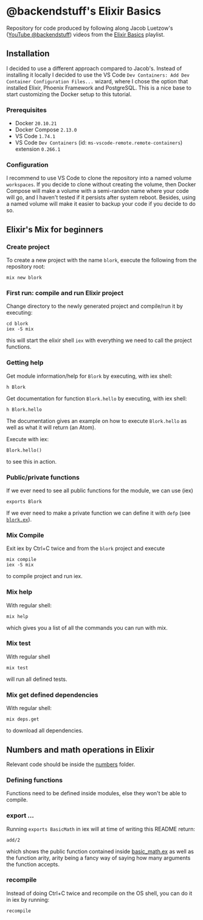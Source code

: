 # @backendstuff's Elixir Basics

Repository for code produced by following along Jacob Luetzow's ([YouTube @backendstuff](https://www.youtube.com/@backendstuff)) 
videos from the 
[Elixir Basics](https://www.youtube.com/playlist?list=PL2Rv8vpZJz4w7Sm9STyZvoY0JAKUk_JOB) playlist.

## Installation

I decided to use a different approach compared to Jacob's.
Instead of installing it locally I decided to use the VS Code
`Dev Containers: Add Dev Container Configuration Files...` wizard, where I
chose the option that installed Elixir, Phoenix Framework and PostgreSQL.
This is a nice base to start customizing the Docker setup to this tutorial.

### Prerequisites

- Docker `20.10.21`
- Docker Compose `2.13.0`
- VS Code `1.74.1`
- VS Code `Dev Containers` (id: `ms-vscode-remote.remote-containers`)
extension `0.266.1`

### Configuration

I recommend to use VS Code to clone the repository into a named volume
`workspaces`.
If you decide to clone without creating the volume, then Docker Compose will
make a volume with a semi-randon name where your code will go, and I haven't
tested if it persists after system reboot. Besides, using a named volume will
make it easier to backup your code if you decide to do so.

## Elixir's Mix for beginners

### Create project

To create a new project with the name `blork`, execute the following from the
repository root:
```
mix new blork
```

### First run: compile and run Elixir project

Change directory to the newly generated project and compile/run it by
executing:
```
cd blork
iex -S mix
```
this will start the elixir shell `iex` with everything we need to call the
project functions.

### Getting help

Get module information/help for `Blork` by executing, with iex shell:
```
h Blork
```

Get documentation for function `Blork.hello` by executing, with iex shell:
```
h Blork.hello
```
The documentation gives an example on how to execute `Blork.hello` as well as
what it will return (an Atom).

Execute with iex:
```
Blork.hello()
```
to see this in action.

### Public/private functions

If we ever need to see all public functions for the module, we can use (iex)
```
exports Blork
```

If we ever need to make a private function we can define it with `defp` (see
[`blork.ex`](blork/lib/blork.ex)).

### Mix Compile

Exit iex by Ctrl+C twice and from the `blork` project and execute
```
mix compile
iex -S mix
```
to compile project and run iex.

### Mix help

With regular shell:
```
mix help
```
which gives you a list of all the commands you can run with mix.

### Mix test

With regular shell
```
mix test
```
will run all defined tests.

### Mix get defined dependencies

With regular shell:
```
mix deps.get
```
to download all dependencies.

## Numbers and math operations in Elixir

Relevant code should be inside the [numbers](./numbers/) folder.

### Defining functions

Functions need to be defined inside modules, else they won't be able to
compile.

### export ...

Running `exports BasicMath` in iex will at time of writing this README return:
```
add/2
```
which shows the public function contained inside
[basic_math.ex](./numbers/lib/basic_math.ex) as well as the function arity,
arity being a fancy way of saying how many arguments the function accepts.

### recompile

Instead of doing Ctrl+C twice and recompile on the OS shell, you can do it in
iex by running:
```
recompile
```